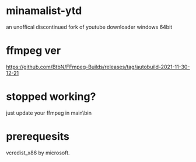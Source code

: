 # minamalist-ytd
an unoffical discontinued fork of youtube downloader 
windows 64bit

# ffmpeg ver
https://github.com/BtbN/FFmpeg-Builds/releases/tag/autobuild-2021-11-30-12-21

# stopped working?
just update your ffmpeg in main\bin

# prerequesits
vcredist_x86 by microsoft.
